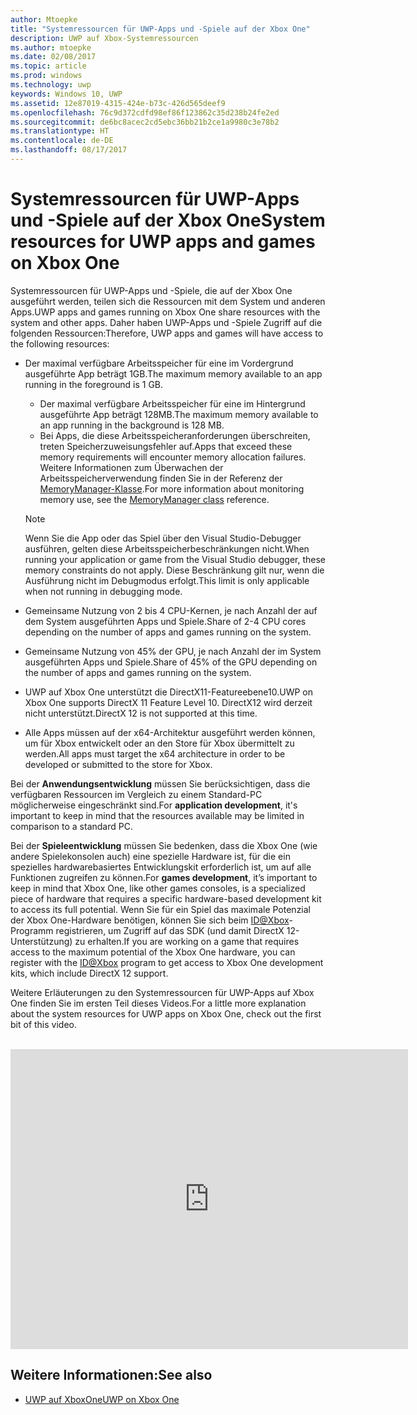 ```yaml
---
author: Mtoepke
title: "Systemressourcen für UWP-Apps und -Spiele auf der Xbox One"
description: UWP auf Xbox-Systemressourcen
ms.author: mtoepke
ms.date: 02/08/2017
ms.topic: article
ms.prod: windows
ms.technology: uwp
keywords: Windows 10, UWP
ms.assetid: 12e87019-4315-424e-b73c-426d565deef9
ms.openlocfilehash: 76c9d372cdfd98ef86f123862c35d238b24fe2ed
ms.sourcegitcommit: de6bc8acec2cd5ebc36bb21b2ce1a9980c3e78b2
ms.translationtype: HT
ms.contentlocale: de-DE
ms.lasthandoff: 08/17/2017
---
```

# <a name="system-resources-for-uwp-apps-and-games-on-xbox-one"></a><span data-ttu-id="702b8-104">Systemressourcen für UWP-Apps und -Spiele auf der Xbox One</span><span class="sxs-lookup"><span data-stu-id="702b8-104">System resources for UWP apps and games on Xbox One</span></span>

<span data-ttu-id="702b8-105">Systemressourcen für UWP-Apps und -Spiele, die auf der Xbox One ausgeführt werden, teilen sich die Ressourcen mit dem System und anderen Apps.</span><span class="sxs-lookup"><span data-stu-id="702b8-105">UWP apps and games running on Xbox One share resources with the system and other apps.</span></span> <span data-ttu-id="702b8-106">Daher haben UWP-Apps und -Spiele Zugriff auf die folgenden Ressourcen:</span><span class="sxs-lookup"><span data-stu-id="702b8-106">Therefore, UWP apps and games will have access to the following resources:</span></span>

* <span data-ttu-id="702b8-107">Der maximal verfügbare Arbeitsspeicher für eine im Vordergrund ausgeführte App beträgt 1GB.</span><span class="sxs-lookup"><span data-stu-id="702b8-107">The maximum memory available to an app running in the foreground is 1 GB.</span></span>
    * <span data-ttu-id="702b8-108">Der maximal verfügbare Arbeitsspeicher für eine im Hintergrund ausgeführte App beträgt 128MB.</span><span class="sxs-lookup"><span data-stu-id="702b8-108">The maximum memory available to an app running in the background is 128 MB.</span></span>
    * <span data-ttu-id="702b8-109">Bei Apps, die diese Arbeitsspeicheranforderungen überschreiten, treten Speicherzuweisungsfehler auf.</span><span class="sxs-lookup"><span data-stu-id="702b8-109">Apps that exceed these memory requirements will encounter memory allocation failures.</span></span> <span data-ttu-id="702b8-110">Weitere Informationen zum Überwachen der Arbeitsspeicherverwendung finden Sie in der Referenz der [MemoryManager-Klasse](https://msdn.microsoft.com/library/windows/apps/windows.system.memorymanager.aspx).</span><span class="sxs-lookup"><span data-stu-id="702b8-110">For more information about monitoring memory use, see the [MemoryManager class](https://msdn.microsoft.com/library/windows/apps/windows.system.memorymanager.aspx) reference.</span></span>
    
    > [!NOTE]
    > <span data-ttu-id="702b8-111">Wenn Sie die App oder das Spiel über den Visual Studio-Debugger ausführen, gelten diese Arbeitsspeicherbeschränkungen nicht.</span><span class="sxs-lookup"><span data-stu-id="702b8-111">When running your application or game from the Visual Studio debugger, these memory constraints do not apply.</span></span> <span data-ttu-id="702b8-112">Diese Beschränkung gilt nur, wenn die Ausführung nicht im Debugmodus erfolgt.</span><span class="sxs-lookup"><span data-stu-id="702b8-112">This limit is only applicable when not running in debugging mode.</span></span>

* <span data-ttu-id="702b8-113">Gemeinsame Nutzung von 2 bis 4 CPU-Kernen, je nach Anzahl der auf dem System ausgeführten Apps und Spiele.</span><span class="sxs-lookup"><span data-stu-id="702b8-113">Share of 2-4 CPU cores depending on the number of apps and games running on the system.</span></span>

* <span data-ttu-id="702b8-114">Gemeinsame Nutzung von 45% der GPU, je nach Anzahl der im System ausgeführten Apps und Spiele.</span><span class="sxs-lookup"><span data-stu-id="702b8-114">Share of 45% of the GPU depending on the number of apps and games running on the system.</span></span>

* <span data-ttu-id="702b8-115">UWP auf Xbox One unterstützt die DirectX11-Featureebene10.</span><span class="sxs-lookup"><span data-stu-id="702b8-115">UWP on Xbox One supports DirectX 11 Feature Level 10.</span></span> <span data-ttu-id="702b8-116">DirectX12 wird derzeit nicht unterstützt.</span><span class="sxs-lookup"><span data-stu-id="702b8-116">DirectX 12 is not supported at this time.</span></span>

* <span data-ttu-id="702b8-117">Alle Apps müssen auf der x64-Architektur ausgeführt werden können, um für Xbox entwickelt oder an den Store für Xbox übermittelt zu werden.</span><span class="sxs-lookup"><span data-stu-id="702b8-117">All apps must target the x64 architecture in order to be developed or submitted to the store for Xbox.</span></span>  

<span data-ttu-id="702b8-118">Bei der **Anwendungsentwicklung** müssen Sie berücksichtigen, dass die verfügbaren Ressourcen im Vergleich zu einem Standard-PC möglicherweise eingeschränkt sind.</span><span class="sxs-lookup"><span data-stu-id="702b8-118">For **application development**, it's important to keep in mind that the resources available may be limited in comparison to a standard PC.</span></span>

<span data-ttu-id="702b8-119">Bei der **Spieleentwicklung** müssen Sie bedenken, dass die Xbox One (wie andere Spielekonsolen auch) eine spezielle Hardware ist, für die ein spezielles hardwarebasiertes Entwicklungskit erforderlich ist, um auf alle Funktionen zugreifen zu können.</span><span class="sxs-lookup"><span data-stu-id="702b8-119">For **games development**, it’s important to keep in mind that Xbox One, like other games consoles, is a specialized piece of hardware that requires a specific hardware-based development kit to access its full potential.</span></span> <span data-ttu-id="702b8-120">Wenn Sie für ein Spiel das maximale Potenzial der Xbox One-Hardware benötigen, können Sie sich beim [ID@Xbox](http://www.xbox.com/Developers/id)-Programm registrieren, um Zugriff auf das SDK (und damit DirectX 12-Unterstützung) zu erhalten.</span><span class="sxs-lookup"><span data-stu-id="702b8-120">If you are working on a game that requires access to the maximum potential of the Xbox One hardware, you can register with the [ID@Xbox](http://www.xbox.com/Developers/id) program to get access to Xbox One development kits, which include DirectX 12 support.</span></span>


<span data-ttu-id="702b8-121">Weitere Erläuterungen zu den Systemressourcen für UWP-Apps auf Xbox One finden Sie im ersten Teil dieses Videos.</span><span class="sxs-lookup"><span data-stu-id="702b8-121">For a little more explanation about the system resources for UWP apps on Xbox One, check out the first bit of this video.</span></span>
</br>
</br>
<iframe src="https://mva.microsoft.com/en-US/training-courses-embed/developing-xbox-one-applications-16860/Video-What-s-Unique--vk0fOPf9C_2006218965" width="636" height="480" allowFullScreen frameBorder="0"></iframe>

## <a name="see-also"></a><span data-ttu-id="702b8-122">Weitere Informationen:</span><span class="sxs-lookup"><span data-stu-id="702b8-122">See also</span></span>
- [<span data-ttu-id="702b8-123">UWP auf XboxOne</span><span class="sxs-lookup"><span data-stu-id="702b8-123">UWP on Xbox One</span></span>](index.md)
